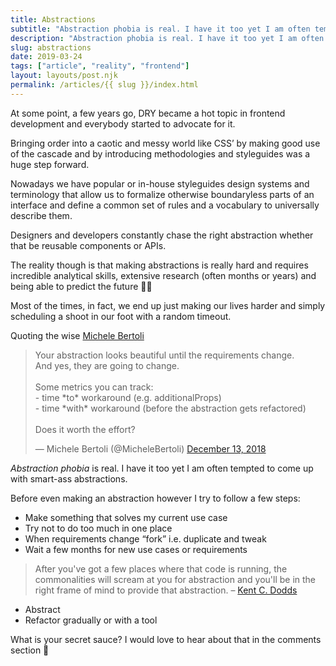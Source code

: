 ```yaml
---
title: Abstractions
subtitle: "Abstraction phobia is real. I have it too yet I am often tempted to come up with smart-ass abstractions."
description: "Abstraction phobia is real. I have it too yet I am often tempted to come up with smart-ass abstractions."
slug: abstractions
date: 2019-03-24
tags: ["article", "reality", "frontend"]
layout: layouts/post.njk
permalink: /articles/{{ slug }}/index.html
---
```


At some point, a few years go, DRY became a hot topic in frontend development and everybody started to advocate for it.

Bringing order into a caotic and messy world like CSS’ by making good use of the cascade and by introducing methodologies and styleguides was a huge step forward.

Nowadays we have popular or in-house styleguides design systems and terminology that allow us to formalize otherwise boundaryless parts of an interface and define a common set of rules and a vocabulary to universally describe them.

Designers and developers constantly chase the right abstraction whether that be reusable components or APIs.

The reality though is that making abstractions is really hard and requires incredible analytical skills, extensive research (often months or years) and being able to predict the future 🧙‍♂️

Most of the times, in fact, we end up just making our lives harder and simply scheduling a shoot in our foot with a random timeout.

Quoting the wise [Michele Bertoli](https://twitter.com/MicheleBertoli)

<blockquote class="twitter-tweet"><p lang="en" dir="ltr">Your abstraction looks beautiful until the requirements change.<br>And yes, they are going to change.<br><br>Some metrics you can track:<br>- time *to* workaround (e.g. additionalProps)<br>- time *with* workaround (before the abstraction gets refactored)<br><br>Does it worth the effort?</p>&mdash; Michele Bertoli (@MicheleBertoli) <a href="https://twitter.com/MicheleBertoli/status/1073142067411517440?ref_src=twsrc%5Etfw">December 13, 2018</a></blockquote>

_Abstraction phobia_ is real. I have it too yet I am often tempted to come up with smart-ass abstractions.

Before even making an abstraction however I try to follow a few steps:

- Make something that solves my current use case
- Try not to do too much in one place
- When requirements change “fork” i.e. duplicate and tweak
- Wait a few months for new use cases or requirements

> After you've got a few places where that code is running, the commonalities will scream at you for abstraction and you'll be in the right frame of mind to provide that abstraction. – [Kent C. Dodds](https://kentcdodds.com/blog/moist-programming)

- Abstract
- Refactor gradually or with a tool

What is your secret sauce? I would love to hear about that in the comments section 🤔
